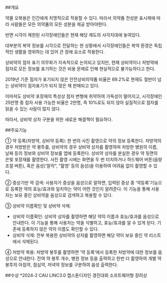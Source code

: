 ##개요

약물 오복용은 인간에게 치명적으로 작용할 수 있다. 따라서 의약품 전성분 표시제에 따라 사람들은 모든 의약품의 모든 성분을 제공 받아야한다.

반면 시각이 제한된 시각장애인들은 현재 해당 제도의 사각지대에 놓여있다.

대부분의 복약 정보를 시각으로 전달하는 현 상황에서 시각장애인들은 복약 환경은 독립적인 생활을 영위하는 데 있어 큰 장애 요소로 작용한다. 

상비약의 점자 표기 의무화가 지속적으로 논의되고 있지만, 현재 상비약이나 처방약에 점자로 모든 정보를 표기하는 것은 비용 문제로 인해 현실적으로 불가능하다고 한다. 

2019년 기준 점자가 표기되지 않은 안전상비의약품 비율은 69.2%로 현재도 절반이 넘는 상비약이 점자표기가 되지 않은 채 판매되고 있다. 

이마저도 상비약 포장재의 특성상 점자 변형에 취약하여 가독성이 떨어지고, 시각장애인 25만명 중 점자 사용 가능한 비율은 2만명, 즉 10%로도 되지 않아 실질적으로 점자를 읽을 수 있는 사람이 많지 않다. 

 따라서, 상비약 상자 구분을 위한 새로운 해결책이 필요하다. 

##주요기능

① 약 등록(처방약, 상비약 등록): 한 번의 사진 촬영으로 약의 정보 등록한다. 처방약의 경우 처방받은 약 봉투를, 상비약의 경우 상비약 상자를 촬영하여 처방한 병원의 이름, 날짜 등의 정보와 상비약 정보를 앱에 등록한다. 상비약 상자를 분실한 경우 약 뒷면의 은빛 포장재를 촬영한다. 사진 촬영 시에는 화면을 두 번 터치하거나 하드웨어 버튼(음량 조절 버튼), 혹은 음성(‘찰칵“, ”촬영’ 등의 음성)을 이용하여 어려움 없이 촬영할 수 있다. 

② 증상기반 약 검색: 사용자가 증상을 음성으로 말하면, 입력된 증상 중 ‘약등록’기능으로 등록한 약의 효능/효과와 일치하는 약이 어떤 것인지 알려준다. 이 기능을 통해 사용자는 보유 중인 상비약을 음성으로 검색하고 복용할 수 있다.

③ 상비약 이름확인 및 상비약 삭제: 
  - 상비약 이름확인: 상비약 상자를 촬영하면 해당 약의 이름과 효능/효과를 음성으로 안내한다. 이 기능을 통해 사용자는 약을 식별하고, 효능/효과를 알 수 있게 된다. 기존에 등록하지 않은 약의 이름도 확인할 수 있다.
  - 상비약 삭제: 전부 복용한 상비약의 상자를 촬영하면 해당 약이 보유 중인 약 리스트에서 삭제된다.

④ 처방약 복용: 처방약 봉투를 촬영하면 ‘약 등록’에서 등록한 처방약에 대한 정보를 음성으로 안내한다. 잔여 약 봉투 개수, 병원 정보 등을 출력하고 한번 더 촬영하여 개별 약 봉투의 아침약, 점심약, 저녁약 정보를 구분하여 음성 출력한다. 

##수상
*2024-2 CAU LINC3.0 캡스톤디자인 경진대회 소프트웨어형 장려상
